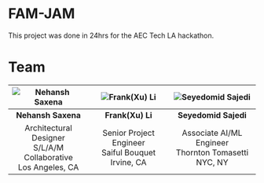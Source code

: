 # FAM-JAM
This project was done in 24hrs for the AEC Tech LA hackathon. 
# Team

| ![Nehansh Saxena](assets/nehansh.png) | ![Frank(Xu) Li](https://github.com/ssajedi/FAM-JAM/blob/main/assets/Frank.jpg) | ![Seyedomid Sajedi](assets/seyedomid.png) |
|:--:|:--:|:--:|
| **Nehansh Saxena** | **Frank(Xu) Li** | **Seyedomid Sajedi** |
| Architectural Designer<br>S/L/A/M Collaborative<br>Los Angeles, CA | Senior Project Engineer<br>Saiful Bouquet<br>Irvine, CA | Associate AI/ML Engineer<br>Thornton Tomasetti<br>NYC, NY |

